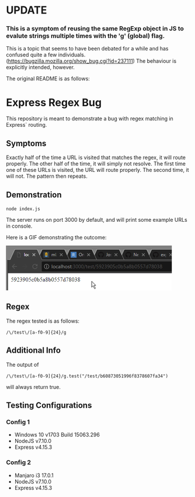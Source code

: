 # UPDATE
### This is a symptom of reusing the same RegExp object in JS to evalute strings multiple times with the 'g' (global) flag.
This is a topic that seems to have been debated for a while and has confused quite a few individuals. (https://bugzilla.mozilla.org/show_bug.cgi?id=237111)
The behaviour is explicitly intended, however.

The original README is as follows:

# Express Regex Bug

This repository is meant to demonstrate a bug with regex matching in Express` routing.

## Symptoms

Exactly half of the time a URL is visited that matches the regex, it will route properly. The other half of the time, it will simply not resolve. The first time one of these URLs is visited, the URL will route properly. The second time, it will not. The pattern then repeats.

## Demonstration

```
node index.js
```

The server runs on port 3000 by default, and will print some example URLs in console.

Here is a GIF demonstrating the outcome:

![alt text](./demo.gif "Demo GIF")

## Regex

The regex tested is as follows:

```
/\/test\/[a-f0-9]{24}/g
```

## Additional Info

The output of
```
/\/test\/[a-f0-9]{24}/g.test("/test/b60873051996f8378607fa34")
```
will always return true.

## Testing Configurations

### Config 1

- Windows 10 v1703 Build 15063.296
- NodeJS v7.10.0
- Express v4.15.3

### Config 2

- Manjaro i3 17.0.1
- NodeJS v7.10.0
- Express v4.15.3
